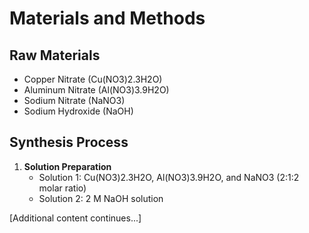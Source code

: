 # Materials and Methods

## Raw Materials

- Copper Nitrate (Cu(NO3)2.3H2O)
- Aluminum Nitrate (Al(NO3)3.9H2O)
- Sodium Nitrate (NaNO3)
- Sodium Hydroxide (NaOH)

## Synthesis Process

1. **Solution Preparation**
   - Solution 1: Cu(NO3)2.3H2O, Al(NO3)3.9H2O, and NaNO3 (2:1:2 molar ratio)
   - Solution 2: 2 M NaOH solution

[Additional content continues...]
